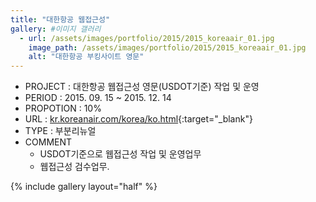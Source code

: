 ```yaml
---
title: "대한항공 웹접근성"
gallery: #이미지 갤러리
  - url: /assets/images/portfolio/2015/2015_koreaair_01.jpg
    image_path: /assets/images/portfolio/2015/2015_koreaair_01.jpg
    alt: "대한항공 부킹사이트 영문"
---
```


- PROJECT : 대한항공 웹접근성 영문(USDOT기준) 작업 및 운영
- PERIOD : 2015. 09. 15 ~ 2015. 12. 14
- PROPOTION : 10%
- URL : [kr.koreanair.com/korea/ko.html](http://kr.koreanair.com/korea/ko.html){:target="\_blank"}
- TYPE : 부분리뉴얼
- COMMENT
  - USDOT기준으로 웹접근성 작업 및 운영업무
  - 웹접근성 검수업무.

{% include gallery layout="half" %}
